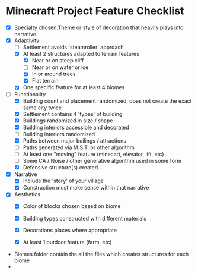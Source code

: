 # Minecraft Project Feature Checklist

- [x] Specialty chosen:Theme or style of decoration that heavily plays into narrative
- [x] Adaptivity
  - [ ] Settlement avoids 'steamroller' approach
  - [x] At least 2 structures adapted to terrain features
    - [x] Near or on steep cliff
    - [ ] Near or on water or ice
    - [x] In or around trees
    - [x] Flat terrain
  - [x] One specific feature for at least 4 biomes
- [ ] Functionality
  - [x] Building count and placement randomized, does not create the exact same city twice
  - [x] Settlement contains 4 'types' of building
  - [x] Buildings randomized in size / shape
  - [x] Building interiors accessible and decorated
  - [ ] Building interiors randomized
  - [x] Paths between major builings / attractions
  - [ ] Paths generated via M.S.T. or other algorithm
  - [ ] At least one "moving" feature (minecart, elevator, lift, etc)
  - [ ] Some CA / Noise / other generative algorithm used in some form
  - [x] Defensive structure(s) created
- [x] Narrative
  - [x] Include the 'story' of your village
  - [x] Construction must make sense within that narrative
- [x] Aesthetics
  - [x] Color of blocks chosen based on biome
  - [x] Building types constructed with different materials
  - [x] Decorations places where appropriate
  - [x] At least 1 outdoor feature (farm, etc)


* Biomes folder contain the all the files which creates structures for each biome
*
